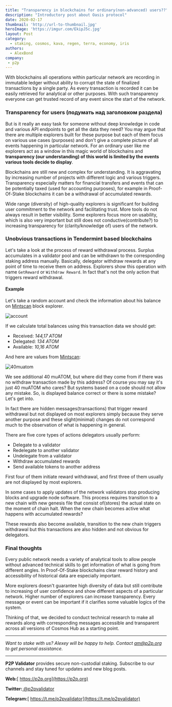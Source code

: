 ```yaml
---
title: "Transparency in blockchains for ordinary(non-advanced) users??"
description: "Introductory post about Oasis protocol"
date: 2020-02-17
thumbnail: 'http://url-to-thumbnail.jpg'
heroImage: 'https://imgur.com/EkipJ5c.jpg'
layout: Post
category:
  - staking, cosmos, kava, regen, terra, economy, iris
authors:
  - AlexBond
company:
 - p2p
---
```


With blockchains all operations within particular network are recording in immutable ledger without ability to corrupt the state of finalized transactions by a single party. As every transaction is recorded it can be easily retrieved for analytical or other purposes. With such transparency everyone can get trusted record of any event since the start of the network.

### Transparency for users (подумать над заголовком раздела)

But is it really an easy task for someone without deep knowledge in code and various API endpoints to get all the data they need? You may argue that there are multiple explorers built for these purpose but each of them focus on various use cases (purposes) and don't give a complete picture of all events happening in particular network. For an ordinary user like me explorers act as a window in this magic world of blockchains and **transparency (our understanding) of this world is limited by the events various tools decide to display**. 

Blockchains are still new and complex for understanding. It is aggravating by increasing number of projects with different logic and various triggers. Transparency especially matters for financial transfers and events that can be potentially taxed (used for accounting purposes), for example in Proof-Of-Stake blockchains it can be a withdrawal of accumulated rewards.

Wide range (diversity) of high-quality explorers is significant for building user commitment to the network and facilitating trust. More tools do not always result in better visibility. Some explorers focus more on usability, which is also very important but still does not conductive(contribute?) to increasing transparency for (clarity/knowledge of) users of the network.

### Unobvious transactions in Tendermint based blockchains

Let's take a look at the process of reward withdrawal process. Surplus accumulates in a validator pool and can be withdrawn to the corresponding staking address manually. Basically, delegator withdraw rewards at any point of time to receive them on address. Explorers show this operation with name `GetReward` or `Withdraw Reward`. In fact that's not the only action that triggers reward withdrawal.

#### Example

Let's take a random account and check the information about his balance on [Mintscan](https://www.mintscan.io/account/cosmos1d5lu67hu3lhqtw6zyv7uy4gkfpdtfnzxw0wga8) block explorer.

![account](https://imgur.com/2S17BBl.jpg)

If we calculate total balances using this transaction data we should get:

- Received: *144,17 ATOM*
- Delegated: *134 ATOM*
- Available: *10,16 ATOM*

And here are values from [Mintscan](https://www.mintscan.io/account/cosmos1d5lu67hu3lhqtw6zyv7uy4gkfpdtfnzxw0wga8):

![40muatom](https://imgur.com/1bJpW95.jpg)

We see additional 40 muATOM, but where did they come from if there was no withdraw transaction made by this address? Of course you may say it's just 40 muATOM who cares? But systems based on a code should not allow any mistake. So, is displayed balance correct or there is some mistake? Let's get into.

In fact there are hidden messages(transactions) that trigger reward withdrawal but not displayed on most explorers simply because they serve another purpose and these slight(minimal) changes do not correspond much to the observation of what is happening in general.

There are five core types of actions delegators usually perform:

- Delegate to a validator
- Redelegate to another validator
- Undelegate from a validator
- Withdraw accumulated rewards
- Send available tokens to another address

First four of them initiate reward withdrawal, and first three of them usually are not displayed by most explorers. 

In some cases to apply updates of the network validators stop producing blocks and upgrade node software. This process requires transition to a new chain with new genesis file that consist of(stores) the actual state on the moment of chain halt. When the new chain becomes active what happens with accumulated rewards?

These rewards also become available, transition to the new chain triggers withdrawal but this transactions are also hidden and not obvious for delegators. 

### Final thoughts

Every public network needs a variety of analytical tools to allow people without advanced technical skills to get information of what is going from different angles. In Proof-Of-Stake blockchains clear reward history and accessibility of historical data are especially important. 

More explorers doesn't guarantee high diversity of data but still contribute to increasing of user confidence and show different aspects of a particular network. Higher number of explorers can increase transparency. Every message or event can be important if it clarifies some valuable logics of the system.

Thinking of that, we decided to conduct technical research to make all rewards along with corresponding messages accessible and transparent across all versions of Cosmos Hub as a starting point.

------

*Want to stake with us? Alexey will be happy to help. Contact* *am@p2p.org* *to get personal assistance.*

------

**P2P Validator** provides secure non-custodial staking. Subscribe to our channels and stay tuned for updates and new blog posts.

**Web:**[ https://p2p.org](https://p2p.org)

**Twitter:**[ @p2pvalidator](https://twitter.com/p2pvalidator)

**Telegram:**[ https://t.me/p2pvalidator](https://t.me/p2pvalidator)